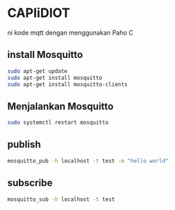 # CAPIiDIOT
ni kode mqtt dengan menggunakan Paho C

## install Mosquitto
```sh
sudo apt-get update
sudo apt-get install mosquitto
sudo apt-get install mosquitto-clients
```

## Menjalankan Mosquitto
```sh
sudo systemctl restart mosquitto
```

## publish
```sh
mosquitto_pub -h localhost -t test -m "hello world"
```
## subscribe
```sh
mosquitto_sub -h localhost -t test
```
